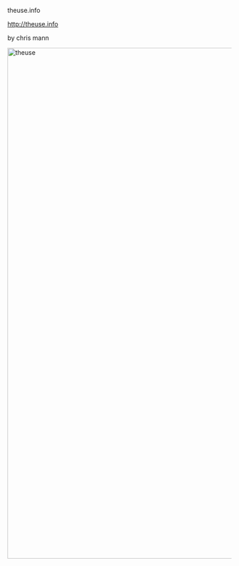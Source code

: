 theuse.info
 
http://theuse.info

by chris mann

<img width="1148" alt="theuse" src="https://user-images.githubusercontent.com/687513/202745453-ce13a00c-0854-43db-91c2-c55f3298aea4.png">
